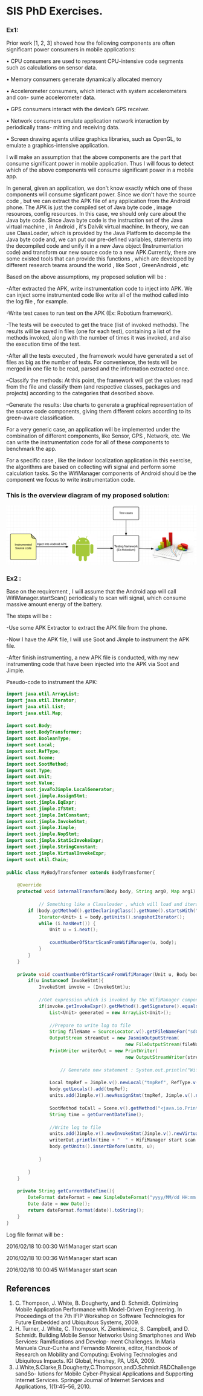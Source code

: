 # SIS PhD Exercises.

### Ex1:

Prior work [1, 2, 3] showed how the following components are often significant power consumers in mobile applications:

• CPU consumers are used to represent CPU-intensive code segments such as calculations on sensor data.

• Memory consumers generate dynamically allocated memory

• Accelerometer consumers, which interact with system accelerometers and con- sume accelerometer data.

• GPS consumers interact with the device’s GPS receiver.

• Network consumers emulate application network interaction by periodically trans- mitting and receiving data.

• Screen drawing agents utilize graphics libraries, such as OpenGL, to emulate a graphics-intensive application.

I will make an assumption that the above components are the part that consume significant power in mobile application. Thus I will focus to detect which of the above components will consume significant power in a mobile app.

In general, given an application, we don't know exactly which one of these components will consume signficant power. Since we don't have the source code , but we can extract the APK file of any application from the Android phone. The APK is just the compiled set of Java byte code , image resources, config resources. In this case, we should only care about the Java byte code. Since Java byte code is the instruction set of the Java virtual machine  , in Android , it's Dalvik virtual machine. In theory, we can use ClassLoader, which is provided by the Java Platform to decompile the Java byte code and, we can put our pre-defined variables, statements into the decompiled code and unify it in a new Java object (Instrumentation code) and transform our new source code to a new APK.Currently, there are some existed tools that can provide this functions , which are developed by different research teams around the world , like Soot , GreenAndroid , etc

Based on the above assumptions, my proposed solution will be :

-After extracted the APK, write instrumentation code to inject into APK. We can inject some instrumented code like write all of the method called into the log file , for example.

-Write test cases to run test on the APK (Ex: Robotium framework).

-The tests will be executed to get the trace (list of invoked methods). The results will be saved in files (one for each test), containing a list of the methods invoked, along with the number of times it was invoked, and also the execution time of the test.

-After all the tests executed , the framework would have generated a set of files as big as the number of tests. For convenience, the tests will be merged in one file to be read, parsed and the information extracted once.

–Classify the methods: At this point, the framework will get the values read from the file and classify them (and respective classes, packages and projects) according to the categories that described above.

–Generate the results: Use charts to generate a graphical representation of the source code components, giving them different colors according to its green-aware classification.

For a very generic case, an application will be implemented under the combination of different components, like Sensor, GPS , Network, etc. We can write the instrumentation code for all of these components to benchmark the app. 

For a specific case , like the indoor localization application in this exercise, the algorithms are based on collecting wifi signal and perform some calculation tasks. So the WifiManager components of Android should be the component we focus to write instrumentation code.

### This is the overview diagram of my proposed solution:
![Alt text](step.png)

### Ex2 :

Base on the requirement , I will assume that the Android app will call WifiManager.startScan() periodically to scan wifi signal, which consume massive amount energy of the battery.

The steps will be :

-Use some APK Extractor to extract the APK file from the phone.

-Now I have the APK file, I will use Soot and Jimple to instrument the APK file.

-After finish instrumenting, a new APK file is conducted, with my new instrumenting code that have been injected into the APK via Soot and Jimple.

Pseudo-code to instrument the APK:

```java
import java.util.ArrayList;
import java.util.Iterator;
import java.util.List;
import java.util.Map;

import soot.Body;
import soot.BodyTransformer;
import soot.BooleanType;
import soot.Local;
import soot.RefType;
import soot.Scene;
import soot.SootMethod;
import soot.Type;
import soot.Unit;
import soot.Value;
import soot.javaToJimple.LocalGenerator;
import soot.jimple.AssignStmt;
import soot.jimple.EqExpr;
import soot.jimple.IfStmt;
import soot.jimple.IntConstant;
import soot.jimple.InvokeStmt;
import soot.jimple.Jimple;
import soot.jimple.NopStmt;
import soot.jimple.StaticInvokeExpr;
import soot.jimple.StringConstant;
import soot.jimple.VirtualInvokeExpr;
import soot.util.Chain;

public class MyBodyTransformer extends BodyTransformer{

	@Override
	protected void internalTransform(Body body, String arg0, Map arg1) {
	
	        // Something like a Classloader , which will load and iterate through all java classes of the APK.
		if (body.getMethod().getDeclaringClass().getName().startsWith("indoor.localiaztion")) {
			Iterator<Unit> i = body.getUnits().snapshotIterator();
			while (i.hasNext()) {
				Unit u = i.next();

				countNumberOfStartScanFromWifiManager(u, body);
			}
		}
	}

	private void countNumberOfStartScanFromWifiManager(Unit u, Body body){		
		if(u instanceof InvokeStmt){
			InvokeStmt invoke = (InvokeStmt)u;
			
			//Get expression which is invoked by the WifiManager component
			if(invoke.getInvokeExpr().getMethod().getSignature().equals("<android.net.wifi.WifiManager: boolean startScan()>")){
				List<Unit> generated = new ArrayList<Unit>();
				
				//Prepare to write log to file
				String fileName = SourceLocator.v().getFileNameFor("sdCard/log.file, Options.output_format_class);
				OutputStream streamOut = new JasminOutputStream(
		                                    new FileOutputStream(fileName));
				PrintWriter writerOut = new PrintWriter(
		                                    new OutputStreamWriter(streamOut));
		                                    
			        // Generate new statement : System.out.println("WifiManager start scan) and inject into source code whenever WifiScanner.startscan() is called 
		    
				Local tmpRef = Jimple.v().newLocal("tmpRef", RefType.v("java.io.PrintStream"));
				body.getLocals().add(tmpRef);
				units.add(Jimple.v().newAssignStmt(tmpRef, Jimple.v().newStaticFieldRef(Scene.v().getField("<java.lang.System: java.io.PrintStream out>").makeRef())));
				
				SootMethod toCall = Scene.v().getMethod("<java.io.PrintStream: void println(java.lang.String)>");
				String time = getCurrentDateTime();
				
				//Write log to file
				units.add(Jimple.v().newInvokeStmt(Jimple.v().newVirtualInvokeExpr(tmpRef, toCall.makeRef(), StringConstant.v(time + "	" + WifiManager start scan!"))));
				writerOut.println(time + "	" + WifiManager start scan!");
				body.getUnits().insertBefore(units, u);
			
			}
				
		}
	}
	
	private String getCurrentDateTime(){
	   	DateFormat dateFormat = new SimpleDateFormat("yyyy/MM/dd HH:mm:ss");
		Date date = new Date();
		return dateFormat.format(date)).toString();
	}
}

```
Log file format will be :

2016/02/18 10:00:30  WifiManager start scan

2016/02/18 10:00:36  WifiManager start scan

2016/02/18 10:00:45  WifiManager start scan


## References

1. C. Thompson, J. White, B. Dougherty, and D. Schmidt. Optimizing Mobile Application
Performance with Model-Driven Engineering. In Proceedings of the 7th IFIP Workshop on
Software Technologies for Future Embedded and Ubiquitous Systems, 2009.
2. H. Turner, J. White, C. Thompson, K. Zienkiewicz, S. Campbell, and D. Schmidt. Building Mobile Sensor Networks Using Smartphones and Web Services: Ramifications and Develop- ment Challenges. In Maria Manuela Cruz-Cunha and Fernando Moreira, editor, Handbook of Research on Mobility and Computing: Evolving Technologies and Ubiquitous Impacts.
IGI Global, Hershey, PA, USA, 2009.
3. J.White,S.Clarke,B.Dougherty,C.Thompson,andD.Schmidt.R&DChallengesandSo-
lutions for Mobile Cyber-Physical Applications and Supporting Internet Services. Springer
Journal of Internet Services and Applications, 1(1):45–56, 2010.

